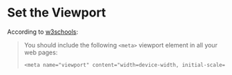 # Set the Viewport

According to [w3schools](https://www.w3schools.com/css/css_rwd_viewport.asp):

> You should include the following `<meta>` viewport element in all your web pages:
>
> ```css
> <meta name="viewport" content="width=device-width, initial-scale=1.0">
> ```